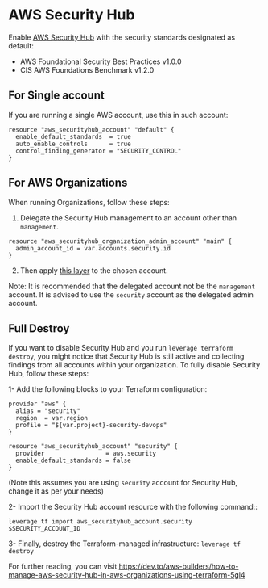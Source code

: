 # AWS Security Hub

Enable [AWS Security Hub](https://docs.aws.amazon.com/securityhub/latest/userguide/what-is-securityhub.html) with the security standards designated as default:
- AWS Foundational Security Best Practices v1.0.0
- CIS AWS Foundations Benchmark v1.2.0

## For Single account

If you are running a single AWS account, use this in such account:

```hcl
resource "aws_securityhub_account" "default" {
  enable_default_standards  = true
  auto_enable_controls      = true
  control_finding_generator = "SECURITY_CONTROL"
}
```


## For AWS Organizations

When running Organizations, follow these steps:

1. Delegate the Security Hub management to an account other than `management`.

```hcl
resource "aws_securityhub_organization_admin_account" "main" {
  admin_account_id = var.accounts.security.id
}
```

2. Then apply [this layer]("../../../security/us-east-1/security-hub%20--/") to the chosen account.

Note: It is recommended that the delegated account not be the `management` account. It is advised to use the `security` account as the delegated admin account.

## Full Destroy

If you want to disable Security Hub and you run  `leverage terraform destroy`, you might notice that Security Hub is still active and collecting findings from all accounts within your organization. To fully disable Security Hub, follow these steps:

1- Add the following blocks to your Terraform configuration:

```hcl
provider "aws" {
  alias = "security"
  region  = var.region
  profile = "${var.project}-security-devops"
}

resource "aws_securityhub_account" "security" {
  provider                 = aws.security
  enable_default_standards = false
}
```

(Note this assumes you are using `security` account for Security Hub, change it as per your needs)

2- Import the Security Hub account resource with the following command::

`leverage tf import aws_securityhub_account.security  $SECURITY_ACCOUNT_ID`

3- Finally, destroy the Terraform-managed infrastructure:
`leverage tf destroy`

For further reading, you can visit https://dev.to/aws-builders/how-to-manage-aws-security-hub-in-aws-organizations-using-terraform-5gl4
